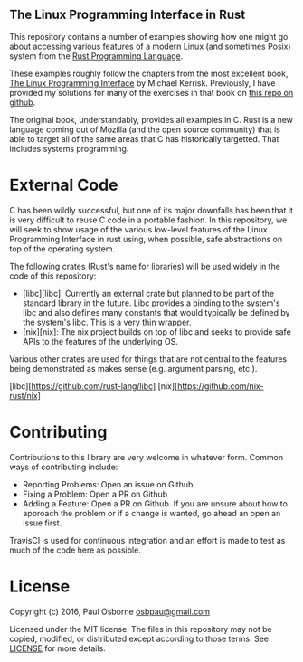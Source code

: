 The Linux Programming Interface in Rust
---------------------------------------

This repository contains a number of examples showing how one might go
about accessing various features of a modern Linux (and sometimes
Posix) system from the [Rust Programming Language][rust].

These examples roughly follow the chapters from the most excellent
book, [The Linux Programming Interface][tlpi] by Michael Kerrisk.
Previously, I have provided my solutions for many of the exercises in
that book on [this repo on github][tlpi-exercises].

The original book, understandably, provides all examples in C.  Rust
is a new language coming out of Mozilla (and the open source
community) that is able to target all of the same areas that C has
historically targetted.  That includes systems programming.

[rust]: https://www.rust-lang.org/
[tlpi]: http://man7.org/tlpi/
[tlpi-exercises]: https://github.com/posborne/linux-programming-interface-exercises

External Code
=============

C has been wildly successful, but one of its major downfalls has been
that it is very difficult to reuse C code in a portable fashion.  In
this repository, we will seek to show usage of the various low-level
features of the Linux Programming Interface in rust using, when
possible, safe abstractions on top of the operating system.

The following crates (Rust's name for libraries) will be used widely
in the code of this repository:

* [libc][libc]: Currently an external crate but planned to be part of
  the standard library in the future.  Libc provides a binding to the
  system's libc and also defines many constants that would typically
  be defined by the system's libc.  This is a very thin wrapper.
* [nix][nix]: The nix project builds on top of libc and seeks to
  provide safe APIs to the features of the underlying OS.

Various other crates are used for things that are not central to the
features being demonstrated as makes sense (e.g. argument parsing,
etc.).

[libc][https://github.com/rust-lang/libc]
[nix][https://github.com/nix-rust/nix]

Contributing
============

Contributions to this library are very welcome in whatever form.
Common ways of contributing include:

* Reporting Problems: Open an issue on Github
* Fixing a Problem: Open a PR on Github
* Adding a Feature: Open a PR on Github.  If you are unsure about how
  to approach the problem or if a change is wanted, go ahead an open
  an issue first.

TravisCI is used for continuous integration and an effort is made to
test as much of the code here as possible.

License
=======

Copyright (c) 2016, Paul Osborne <osbpau@gmail.com>

Licensed under the MIT license. The files in this repository may not
be copied, modified, or distributed except according to those terms.
See [LICENSE][license] for more details.

[license]: LICENSE
